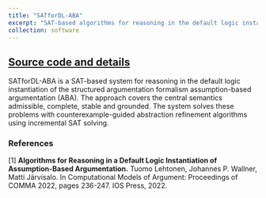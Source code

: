 ```yaml
---
title: "SATforDL-ABA"
excerpt: "SAT-based algorithms for reasoning in the default logic instantiation of assumption-based argumentation [Link to repository](https://bitbucket.org/coreo-group/satfordl-aba/)"
collection: software
---
```


## [Source code and details](https://bitbucket.org/coreo-group/satfordl-aba/)

SATforDL-ABA is a SAT-based system for reasoning in the default logic instantiation of the structured argumentation formalism assumption-based argumentation (ABA). The approach covers the central semantics admissible, complete, stable and grounded. The system solves these problems with counterexample-guided abstraction refinement algorithms using incremental SAT solving.

### References
[1] **Algorithms for Reasoning in a Default Logic Instantiation of Assumption-Based Argumentation.** Tuomo Lehtonen, Johannes P. Wallner, Matti Järvisalo. In Computational Models of Argument: Proceedings of COMMA 2022, pages 236-247. IOS Press, 2022.
